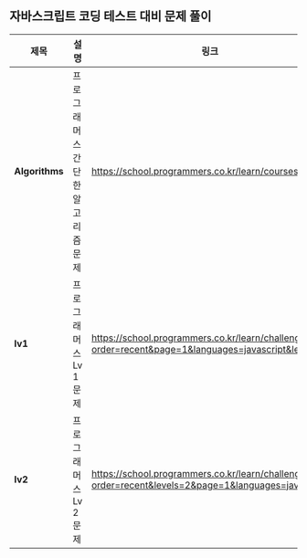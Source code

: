 ## 자바스크립트 코딩 테스트 대비 문제 풀이

|제목|설명|링크|
|------|-------|-----|
|**Algorithms**|프로그래머스 간단한 알고리즘 문제|https://school.programmers.co.kr/learn/courses/18|
|**lv1**|프로그래머스 Lv 1 문제|https://school.programmers.co.kr/learn/challenges?order=recent&page=1&languages=javascript&levels=1|
|**lv2**|프로그래머스 Lv 2 문제|https://school.programmers.co.kr/learn/challenges?order=recent&levels=2&page=1&languages=javascript|

